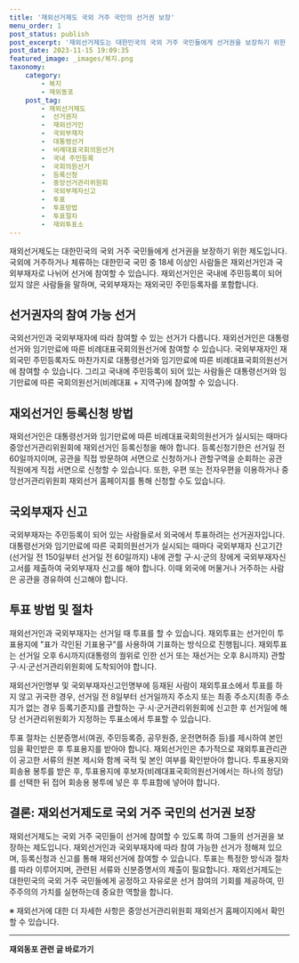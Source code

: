 ```yaml
---
title: '재외선거제도 국외 거주 국민의 선거권 보장'
menu_order: 1
post_status: publish
post_excerpt: '재외선거제도는 대한민국의 국외 거주 국민들에게 선거권을 보장하기 위한 제도입니다. 국외에 거주하거나 체류하는 대한민국 국민 중 18세 이상인 사람들은 재외선거인과 국외부재자로 나뉘어 선거에 참여할 수 있습니다. 재외선거인은 국내에 주민등록이 되어 있지 않은 사람들을 말하며, 국외부재자는 재외국민 주민등록자를 포함합니다.'
post_date: 2023-11-15 19:09:35
featured_image: _images/복지.png
taxonomy:
    category:
        - 복지
        - 재외동포
    post_tag:
        - 재외선거제도
        -  선거권자
        -  재외선거인
        -  국외부재자
        -  대통령선거
        -  비례대표국회의원선거
        -  국내 주민등록
        -  국회의원선거
        -  등록신청
        -  중앙선거관리위원회
        -  국외부재자신고
        -  투표
        -  투표방법
        -  투표절차
        -  재외투표소
---
```



재외선거제도는 대한민국의 국외 거주 국민들에게 선거권을 보장하기 위한 제도입니다. 국외에 거주하거나 체류하는 대한민국 국민 중 18세 이상인 사람들은 재외선거인과 국외부재자로 나뉘어 선거에 참여할 수 있습니다. 재외선거인은 국내에 주민등록이 되어 있지 않은 사람들을 말하며, 국외부재자는 재외국민 주민등록자를 포함합니다.

## 선거권자의 참여 가능 선거

국외선거인과 국외부재자에 따라 참여할 수 있는 선거가 다릅니다. 재외선거인은 대통령선거와 임기만료에 따른 비례대표국회의원선거에 참여할 수 있습니다. 국외부재자인 재외국민 주민등록자도 마찬가지로 대통령선거와 임기만료에 따른 비례대표국회의원선거에 참여할 수 있습니다. 그리고 국내에 주민등록이 되어 있는 사람들은 대통령선거와 임기만료에 따른 국회의원선거(비례대표 + 지역구)에 참여할 수 있습니다.

## 재외선거인 등록신청 방법

재외선거인은 대통령선거와 임기만료에 따른 비례대표국회의원선거가 실시되는 때마다 중앙선거관리위원회에 재외선거인 등록신청을 해야 합니다. 등록신청기한은 선거일 전 60일까지이며, 공관을 직접 방문하여 서면으로 신청하거나 관할구역을 순회하는 공관 직원에게 직접 서면으로 신청할 수 있습니다. 또한, 우편 또는 전자우편을 이용하거나 중앙선거관리위원회 재외선거 홈페이지를 통해 신청할 수도 있습니다.

## 국외부재자 신고

국외부재자는 주민등록이 되어 있는 사람들로서 외국에서 투표하려는 선거권자입니다. 대통령선거와 임기만료에 따른 국회의원선거가 실시되는 때마다 국외부재자 신고기간(선거일 전 150일부터 선거일 전 60일까지) 내에 관할 구·시·군의 장에게 국외부재자신고서를 제출하여 국외부재자 신고를 해야 합니다. 이때 외국에 머물거나 거주하는 사람은 공관을 경유하여 신고해야 합니다.

## 투표 방법 및 절차

재외선거인과 국외부재자는 선거일 때 투표를 할 수 있습니다. 재외투표는 선거인이 투표용지에 "표가 각인된 기표용구"를 사용하여 기표하는 방식으로 진행됩니다. 재외투표는 선거일 오후 6시까지(대통령의 궐위로 인한 선거 또는 재선거는 오후 8시까지) 관할 구·시·군선거관리위원회에 도착되어야 합니다.

재외선거인명부 및 국외부재자신고인명부에 등재된 사람이 재외투표소에서 투표를 하지 않고 귀국한 경우, 선거일 전 8일부터 선거일까지 주소지 또는 최종 주소지(최종 주소지가 없는 경우 등록기준지)를 관할하는 구·시·군거관리위원회에 신고한 후 선거일에 해당 선거관리위원회가 지정하는 투표소에서 투표할 수 있습니다.

투표 절차는 신분증명서(여권, 주민등록증, 공무원증, 운전면허증 등)를 제시하여 본인임을 확인받은 후 투표용지를 받아야 합니다. 재외선거인은 추가적으로 재외투표관리관이 공고한 서류의 원본 제시와 함께 국적 및 본인 여부를 확인받아야 합니다. 투표용지와 회송용 봉투를 받은 후, 투표용지에 후보자(비례대표국회의원선거에서는 하나의 정당)를 선택한 뒤 접어 회송용 봉투에 넣은 후 투표함에 넣어야 합니다.

## 결론: 재외선거제도로 국외 거주 국민의 선거권 보장

재외선거제도는 국외 거주 국민들이 선거에 참여할 수 있도록 하여 그들의 선거권을 보장하는 제도입니다. 재외선거인과 국외부재자에 따라 참여 가능한 선거가 정해져 있으며, 등록신청과 신고를 통해 재외선거에 참여할 수 있습니다. 투표는 특정한 방식과 절차를 따라 이루어지며, 관련된 서류와 신분증명서의 제출이 필요합니다. 재외선거제도는 대한민국의 국외 거주 국민들에게 공정하고 자유로운 선거 참여의 기회를 제공하여, 민주주의의 가치를 실현하는데 중요한 역할을 합니다.

※ 재외선거에 대한 더 자세한 사항은 중앙선거관리위원회 재외선거 홈페이지에서 확인할 수 있습니다.
<!-- wp:separator -->
<hr class="wp-block-separator has-alpha-channel-opacity"/>
<!-- /wp:separator -->

<!-- wp:group {"backgroundColor":"base","layout":{"type":"constrained"}} -->
<div class="wp-block-group has-base-background-color has-background"><!-- wp:paragraph {"align":"center","fontSize":"medium"} -->
<p class="has-text-align-center has-large-font-size"><strong>재외동포 관련 글 바로가기</strong></p>
<!-- /wp:paragraph -->


<!-- wp:latest-posts
{"categories":[{"id":22672,"count":19,"description":"","link":"https://uknowlaw.com/category/%ec%9e%ac%ec%99%b8%eb%8f%99%ed%8f%ac/","name":"재외동포","slug":"재외동포","taxonomy":"category","parent":0,"meta":[],"_links":{"self":[{"href":"https://uknowlaw.com/wp-json/wp/v2/categories/22672"}],"collection":[{"href":"https://uknowlaw.com/wp-json/wp/v2/categories"}],"about":[{"href":"https://uknowlaw.com/wp-json/wp/v2/taxonomies/category"}],"wp:post_type":[{"href":"https://uknowlaw.com/wp-json/wp/v2/posts?categories=22672"}],"curies":[{"name":"wp","href":"https://api.w.org/{rel}","templated":true}]}}],"postsToShow":100,"excerptLength":28,"postLayout":"grid","columns":2,"featuredImageAlign":"left","featuredImageSizeSlug":"large","fontSize":"small"} /--></div>
<!-- /wp:group -->
